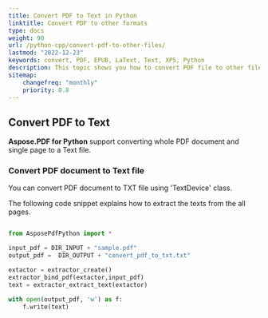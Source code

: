 ```yaml
---
title: Convert PDF to Text in Python
linktitle: Convert PDF to other formats 
type: docs
weight: 90
url: /python-cpp/convert-pdf-to-other-files/
lastmod: "2022-12-23"
keywords: convert, PDF, EPUB, LaText, Text, XPS, Python
description: This topic shows you how to convert PDF file to other file formats like Text using Python.
sitemap:
    changefreq: "monthly"
    priority: 0.8
---
```


## Convert PDF to Text

**Aspose.PDF for Python** support converting whole PDF document and single page to a Text file.

### Convert PDF document to Text file

You can convert PDF document to TXT file using 'TextDevice' class.

The following code snippet explains how to extract the texts from the all pages.

```python

from AsposePdfPython import *

input_pdf = DIR_INPUT + "sample.pdf"
output_pdf =  DIR_OUTPUT + "convert_pdf_to_txt.txt"

extactor = extractor_create()
extractor_bind_pdf(extactor,input_pdf)
text = extractor_extract_text(extactor)

with open(output_pdf, 'w') as f:
    f.write(text)
```


